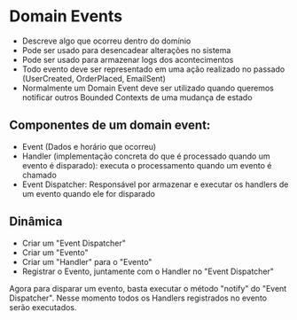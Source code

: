 # Domain Events
- Descreve algo que ocorreu dentro do domínio
- Pode ser usado para desencadear alterações no sistema
- Pode ser usado para armazenar logs dos acontecimentos
- Todo evento deve ser representado em uma ação realizado no passado (UserCreated, OrderPlaced, EmailSent)
- Normalmente um Domain Event deve ser utilizado quando queremos notificar outros Bounded Contexts de uma mudança de estado

## Componentes de um domain event:
- Event (Dados e horário que ocorreu)
- Handler (implementação concreta do que é processado quando um evento é disparado): executa o processamento quando um evento é chamado
- Event Dispatcher: Responsável por armazenar e executar os handlers de um evento quando ele for disparado

## Dinâmica
- Criar um "Event Dispatcher"
- Criar um "Evento"
- Criar um "Handler" para o "Evento"
- Registrar o Evento, juntamente com o Handler no "Event Dispatcher"

Agora para disparar um evento, basta executar o método "notify" do "Event Dispatcher". Nesse momento todos os Handlers registrados no evento serão executados.